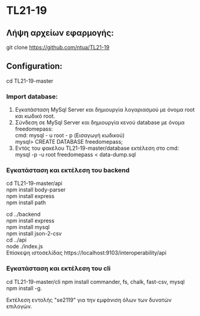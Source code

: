# TL21-19

## Λήψη αρχείων εφαρμογής: 
git clone https://github.com/ntua/TL21-19

## Configuration:
cd TL21-19-master
### Import database:
1. Eγκατάσταση MySql Server και δημιουργία λογαριασμού με όνομα root και κωδικό root.
2. Σύνδεση σε MySql Server και δημιουργία κενού database με όνομα freedomepass:                                                                                                     
cmd:     mysql - u root - p
         (Εισαγωγή κωδικού)                                                                                                                                                         
mysql>   CREATE DATABASE freedomepass;
3. Εντός του φακέλου TL21-19-master/database εκτέλεση στο cmd:                                                                                                                     
mysql -p -u root freedomepass < data-dump.sql

### Εγκατάσταση και εκτέλεση του backend
 cd TL21-19-master/api                                                                                                                                                     
 npm install body-parser                                                                                                                                                         
 npm install express                                                                                                                                                             
 npm install path                                                                                                                                                               
                                                               
 cd ../backend                                                                                                                                                                   
 npm install express                                                                                                                                                             
 npm install mysql                                                                                                                                                               
 npm install json-2-csv                                     
 cd ../api                                                                                                                                                                       
 node ./index.js                                                                                                                                                                   
Επίσκεψη ιστοσελίδας https://localhost:9103/interoperability/api

### Εγκατάσταση και εκτέλεση του cli
 cd TL21-19-master/cli
 npm install commander, fs, chalk, fast-csv, mysql
 npm install -g.
 
Εκτέλεση εντολής "se2119" για την εμφάνιση όλων των δυνατών επιλογών.

